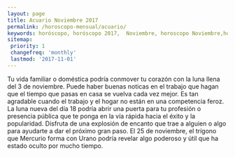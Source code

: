 ```yaml
---
layout: page
title: Acuario Noviembre 2017 
permalink: /horoscopo-mensual/acuario/
keywords: horóscopo, horóscopo 2017,  Noviembre, horoscopo Noviembre,horóscopo esperanza gracia, horoscop, horóscopos gratis, horoscopo acuario, horoscopo acuario 2017, Tarot, Astrologia, Zodíaco, acuario, horoscopo gratis, horoscopo del mes 
sitemap:
 priority: 1
 changefreq: 'monthly'
 lastmod: '2017-11-01'
---
```


 Tu vida familiar o doméstica podría conmover tu corazón con la luna llena del 3 de noviembre. Puede haber buenas noticas en el trabajo que hagan que el tiempo que pasas en casa se vuelva cada vez mejor. Es tan agradable cuando el trabajo y el hogar no están en una competencia feroz. La luna nueva del día 18 podría abrir una puerta para tu profesión o presencia pública que te ponga en la vía rápida hacia el éxito y la popularidad. Disfruta de una explosión de encanto que trae a alguien o algo para ayudarte a dar el próximo gran paso. El 25 de noviembre, el trígono que Mercurio forma con Urano podría revelar algo poderoso y útil que ha estado oculto por mucho tiempo. 
